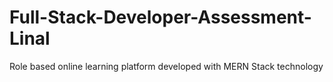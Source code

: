 # Full-Stack-Developer-Assessment-Linal
Role based online learning platform developed with MERN Stack technology

